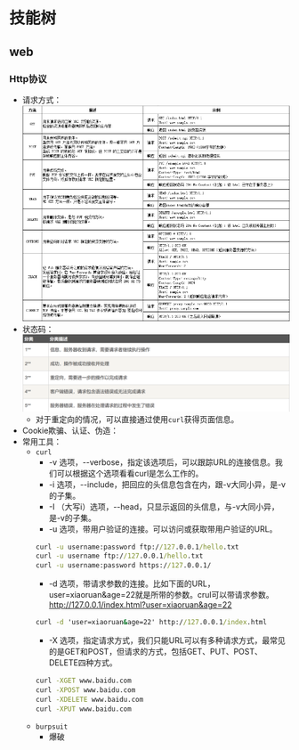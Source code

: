 # 技能树
## web
### Http协议
- 请求方式：![](img/http请求方式.png)
- 状态码：![](img/http状态码.png)
  - 对于重定向的情况，可以直接通过使用`curl`获得页面信息。
- Cookie欺骗、认证、伪造：
- 常用工具：
  - `curl` 
    - -v 选项，--verbose，指定该选项后，可以跟踪URL的连接信息。我们可以根据这个选项看看curl是怎么工作的。
    - -i 选项，--include，把回应的头信息包含在内，跟-v大同小异，是-v的子集。
    - -I （大写i）选项，--head，只显示返回的头信息，与-v大同小异，是-v的子集。
    - -u 选项，带用户验证的连接。可以访问或获取带用户验证的URL。
    ```cmd
    curl -u username:password ftp://127.0.0.1/hello.txt
    curl -u username ftp://127.0.0.1/hello.txt
    curl -u username:password https://127.0.0.1/
    ```
    - -d 选项，带请求参数的连接。比如下面的URL，user=xiaoruan&age=22就是所带的参数。crul可以带请求参数。http://127.0.0.1/index.html?user=xiaoruan&age=22
    ```cmd
    curl -d 'user=xiaoruan&age=22' http://127.0.0.1/index.html
    ```
    -  -X 选项，指定请求方式，我们只能URL可以有多种请求方式，最常见的是GET和POST，但请求的方式，包括GET、PUT、POST、DELETE四种方式。
    ```cmd
    curl -XGET www.baidu.com
    curl -XPOST www.baidu.com
    curl -XDELETE www.baidu.com
    curl -XPUT www.baidu.com
    ```
  - `burpsuit`
    - 爆破


